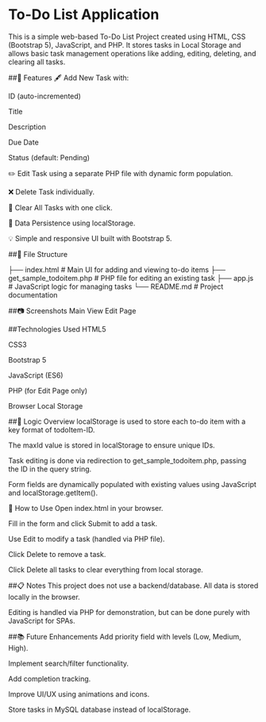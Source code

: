 # To-Do List Application
This is a simple web-based To-Do List Project created using HTML, CSS (Bootstrap 5), JavaScript, and PHP. It stores tasks in Local Storage and allows basic task management operations like adding, editing, deleting, and clearing all tasks.

##🚀 Features
🖋️ Add New Task with:

ID (auto-incremented)

Title

Description

Due Date

Status (default: Pending)

✏️ Edit Task using a separate PHP file with dynamic form population.

❌ Delete Task individually.

🧹 Clear All Tasks with one click.

💾 Data Persistence using localStorage.

💡 Simple and responsive UI built with Bootstrap 5.

##📁 File Structure

├── index.html               # Main UI for adding and viewing to-do items
├── get_sample_todoitem.php # PHP file for editing an existing task
├── app.js                  # JavaScript logic for managing tasks
└── README.md               # Project documentation

##📷 Screenshots
Main View	Edit Page



##Technologies Used
HTML5

CSS3

Bootstrap 5

JavaScript (ES6)

PHP (for Edit Page only)

Browser Local Storage

##🧠 Logic Overview
localStorage is used to store each to-do item with a key format of todoItem-ID.

The maxId value is stored in localStorage to ensure unique IDs.

Task editing is done via redirection to get_sample_todoitem.php, passing the ID in the query string.

Form fields are dynamically populated with existing values using JavaScript and localStorage.getItem().

📌 How to Use
Open index.html in your browser.

Fill in the form and click Submit to add a task.

Use Edit to modify a task (handled via PHP file).

Click Delete to remove a task.

Click Delete all tasks to clear everything from local storage.

##📋 Notes
This project does not use a backend/database. All data is stored locally in the browser.

Editing is handled via PHP for demonstration, but can be done purely with JavaScript for SPAs.

##📚 Future Enhancements
Add priority field with levels (Low, Medium, High).

Implement search/filter functionality.

Add completion tracking.

Improve UI/UX using animations and icons.

Store tasks in MySQL database instead of localStorage.

